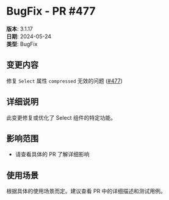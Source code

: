 # BugFix - PR #477

**版本**: 3.1.17  
**日期**: 2024-05-24  
**类型**: BugFix  

## 变更内容

修复 `Select` 属性 `compressed` 无效的问题 ([#477](https://github.com/sheinsight/shineout-next/pull/477))

## 详细说明

此变更修复或优化了 Select 组件的特定功能。

## 影响范围

- 请查看具体的 PR 了解详细影响

## 使用场景

根据具体的使用场景而定。建议查看 PR 中的详细描述和测试用例。
